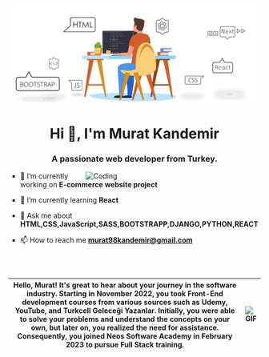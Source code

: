 <!-- <img align="right" alt="GIF" height="160px" src="https://media.giphy.com/media/Ah3zHH7hvsSB2/giphy.gif" /> -->

<!-- 
### Hello World, I'm Murat Kandemir:
<!-- ### 💻👨‍💻Full Stack Web Developer  -->

<img  src="https://raw.githubusercontent.com/vipul-tanwar/Profile-gifs/main/Banner(frontend).gif" alt="">
<h1 align="center">Hi 👋, I'm Murat Kandemir</h1>
<h3 align="center">A passionate web developer from Turkey.</h3>



<img  align="right" margin-right="150px" alt="Coding" width="350" src="https://miro.medium.com/max/1360/0*7Q3yvSIv_t0ioJ-Z.gif">

<p>


- 🔭 I’m currently working on **E-commerce website project**

- 🌱 I’m currently learning **React**

- 💬 Ask me about **HTML,CSS,JavaScript,SASS,BOOTSTRAPP,DJANGO,PYTHON,REACT**

- 📫 How to reach me **murat98kandemir@gmail.com**
<br>
<br>

</p>


| Hello, Murat! It's great to hear about your journey in the software industry. Starting in November 2022, you took Front-End development courses from various sources such as Udemy, YouTube, and Turkcell Geleceği Yazanlar. Initially, you were able to solve your problems and understand the concepts on your own, but later on, you realized the need for assistance. Consequently, you joined Neos Software Academy in February 2023 to pursue Full Stack training. | <img src="https://media.giphy.com/media/Ah3zHH7hvsSB2/giphy.gif" alt="GIF" width="300" height="300" /> |
|---|---|




<!-- <h3 align="left">Languages and Tools:</h3>
<p align="left">    
<a href="https://www.w3schools.com/css/" target="_blank" rel="noreferrer"> <img src="https://raw.githubusercontent.com/devicons/devicon/master/icons/css3/css3-original-wordmark.svg" alt="css3" width="40" height="40"/> </a> 
<a href="https://www.w3.org/html/" target="_blank" rel="noreferrer"> <img src="https://raw.githubusercontent.com/devicons/devicon/master/icons/html5/html5-original-wordmark.svg" alt="html5" width="40" height="40"/> </a>
 <a href="https://developer.mozilla.org/en-US/docs/Web/JavaScript" target="_blank" rel="noreferrer"> <img src="https://raw.githubusercontent.com/devicons/devicon/master/icons/javascript/javascript-original.svg" alt="javascript" width="40" height="40"/> </a> 
<a href="https://reactjs.org/" target="_blank" rel="noreferrer"> <img src="https://raw.githubusercontent.com/devicons/devicon/master/icons/react/react-original-wordmark.svg" alt="react" width="40" height="40"/> </a> 
<a href="https://sass-lang.com/" target="_blank" rel="noreferrer">
  <img src="https://upload.wikimedia.org/wikipedia/commons/9/96/Sass_Logo_Color.svg" alt="Sass" width="40" height="40" />
</a>
<a  target="_blank" rel="noreferrer">
  <img src="https://upload.wikimedia.org/wikipedia/commons/thumb/b/b2/Bootstrap_logo.svg/2560px-Bootstrap_logo.svg.png" alt="Bootstrap" width="40" height="40" />
</a>
<a  target="_blank" rel="noreferrer">
  <img src="https://upload.wikimedia.org/wikipedia/commons/thumb/c/c3/Python-logo-notext.svg/1869px-Python-logo-notext.svg.png" alt="python" width="40" height="40" />
</a>
<a  target="_blank" rel="noreferrer">
  <img src="https://w7.pngwing.com/pngs/609/443/png-transparent-django-original-logo-icon.png" alt="django" width="40" height="40" />
</a>
 </p>

<p><img align="left" src="https://github-readme-stats.vercel.app/api/top-langs?username=muratkndmr&show_icons=true&locale=en&layout=compact" alt="muratkndmr" /></p>

<p>&nbsp;<img align="center" src="https://github-readme-stats.vercel.app/api?username=muratkndmr&show_icons=true&locale=en" alt="muratkndmr" /></p>

<p><img align="center" src="https://github-readme-streak-stats.herokuapp.com/?user=muratkndmr&" alt="muratkndmr" /></p>
 -->
